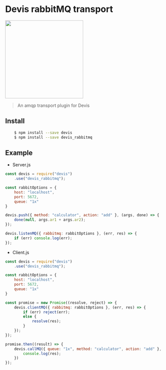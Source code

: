 # Devis rabbitMQ transport
 <img  src="https://avatars3.githubusercontent.com/u/21971184?v=4&amp;s=200" href="http://devisjs.surge.sh" width="250" />

>An amqp transport plugin for Devis

## Install 
```bash
    $ npm install --save devis
    $ npm install --save devis_rabbitmq
```

## Example 
* Server.js
```js
const devis = require("devis")
    .use("devis_rabbitmq");

const rabbitOptions = {
    host: "localhost",
    port: 5672,
    queue: "1x"
}

devis.push({ method: "calculator", action: "add" }, (args, done) => {
    done(null, args.ar1 + args.ar2);
});

devis.listenMQ({ rabbitmq: rabbitOptions }, (err, res) => {
    if (err) console.log(err);
});

```
* Client.js

```js
const devis = require("devis")
    .use("devis_rabbitmq");

const rabbitOptions = {
    host: "localhost",
    port: 5672,
    queue: "1x"
}

const promise = new Promise((resolve, reject) => {
    devis.clientMQ({ rabbitmq: rabbitOptions }, (err, res) => {
        if (err) reject(err);
        else {
            resolve(res);
        }
    });
});

promise.then((result) => {
    devis.callMQ({ queue: "1x", method: "calculator", action: "add" }, { ar1: 1, ar2: 2 }, (err, res) => {
        console.log(res);
    })
});
```